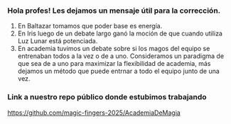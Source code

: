 ### Hola profes! Les dejamos un mensaje útil para la corrección.

1. En Baltazar tomamos que poder base es energía.
2. En Iris luego de un debate largo ganó la moción de que cuando utiliza Luz Lunar está potenciada.
3. En academia tuvimos un debate sobre si los magos del equipo se entrenaban todos a la vez o de a uno. Consideramos un paradigma de que sea de a uno para maximizar la flexibilidad de academia, más dejamos un método que puede entrnar a todo el equipo junto de una vez.

### Link a nuestro repo público donde estubimos trabajando

https://github.com/magic-fingers-2025/AcademiaDeMagia